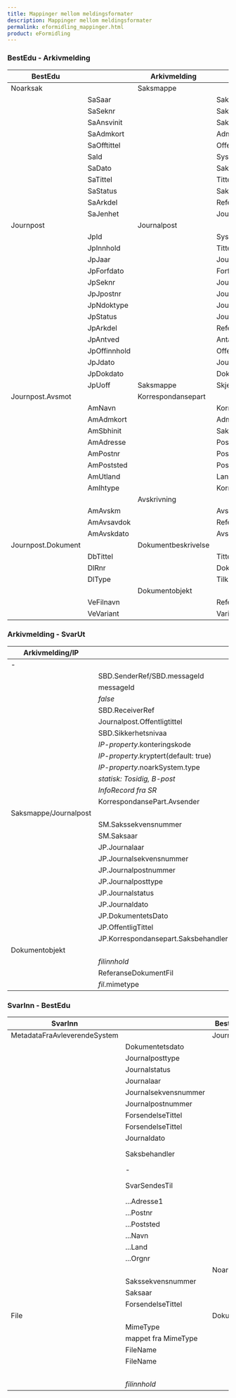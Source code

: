 ```yaml
---
title: Mappinger mellom meldingsformater
description: Mappinger mellom meldingsformater
permalink: eformidling_mappinger.html
product: eFormidling
---
```


### BestEdu - Arkivmelding

|BestEdu|    |Arkivmelding|    |
|-------|----|------------|----|
|Noarksak| |Saksmappe| |
| |SaSaar| |Saksaar|
| |SaSeknr| |Sakssekvensnummer|
| |SaAnsvinit| |Saksansvarlig|
| |SaAdmkort| |AdministrativEnhet|
| |SaOfftittel| |OffentligTittel|
| |SaId| |SystemID|
| |SaDato| |Saksdato|
| |SaTittel| |Tittel|
| |SaStatus| |Saksstatus|
| |SaArkdel| |ReferanseArkivdel|
| |SaJenhet| |Journalenhet|
|Journpost| |Journalpost| |
| |JpId| |SystemID|
| |JpInnhold| |Tittel|
| |JpJaar| |Journalaar|
| |JpForfdato| |Forfallsdato|
| |JpSeknr| |Journalsekvensnummer|
| |JpJpostnr| |Journalpostnummer|
| |JpNdoktype| |Journalposttype|
| |JpStatus| |Journalstatus|
| |JpArkdel| |ReferanseArkivdel|
| |JpAntved| |AntallVedlegg|
| |JpOffinnhold| |OffentligTittel|
| |JpJdato| |Journaldato|
| |JpDokdato| |DokumentetsDato|
| |JpUoff|Saksmappe|Skjerming.Skjermingshjemmel|
|Journpost.Avsmot| |Korrespondansepart| |
| |AmNavn| |KorrespondansepartNavn|
| |AmAdmkort| |AdministrativEnhet|
| |AmSbhinit| |Saksbehandler|
| |AmAdresse| |Postadresse|
| |AmPostnr| |Postnummer|
| |AmPoststed| |Poststed|
| |AmUtland| |Land|
| |AmIhtype| |Korrespondanseparttype|
| | |Avskrivning| |
| |AmAvskm| |Avskrivningsmaate|
| |AmAvsavdok| |ReferanseAvskrivesAvJournalpost|
| |AmAvskdato| |Avskrivningsdato|
|Journpost.Dokument| |Dokumentbeskrivelse| |
| |DbTittel| |Tittel|
| |DlRnr| |Dokumentnummer|
| |DlType| |TilknyttetRegistreringSom|
| | |Dokumentobjekt| |
| |VeFilnavn| |ReferanseDokumentfil|
| |VeVariant| |Variantformat|

### Arkivmelding - SvarUt

|Arkivmelding/IP|   |SvarUt|   |
|---------------|---|------|---|
|-| |Forsendelse| |
| |SBD.SenderRef/SBD.messageId| |ForsendelseId|
| |messageId| |EksternRef|
| |*false*| |KunDigitalLevering|
| |SBD.ReceiverRef| |SvarPaForsendelse|
| |Journalpost.Offentligtittel| |Tittel|
| |SBD.Sikkerhetsnivaa| |KrevNiva4Innlogging|
| |*IP-property*.konteringskode| |Konteringskode|
| |*IP-property*.kryptert(default: true)| |Kryptert|
| |*IP-property*.noarkSystem.type| |AvgivendeSystem|
| |*statisk: Tosidig, B-post*| |Printkonfigurasjon|
| |*InfoRecord fra SR*| |Mottaker|
| |KorrespondansePart.Avsender| |SvarSendesTil|
|Saksmappe/Journalpost| |NoarkMetadataFraAvleverendeSakssystem| |
| |SM.Sakssekvensnummer| |Sakssekvensnummer|
| |SM.Saksaar| |Saksaar|
| |JP.Journalaar| |Journalaar|
| |JP.Journalsekvensnummer| |Journalsekvensnummer|
| |JP.Journalpostnummer| |Journalpostnummer|
| |JP.Journalposttype| |Journalposttype|
| |JP.Journalstatus| |Journalstatus|
| |JP.Journaldato| |Journaldato|
| |JP.DokumentetsDato| |DokumentetsDato|
| |JP.OffentligTittel| |Tittel|
| |JP.Korrespondansepart.Saksbehandler| |Saksbehandler|
|Dokumentobjekt| |Dokument| |
| |*filinnhold*| |Data|
| |ReferanseDokumentFil| |Filnavn|
| |*fil*.mimetype| |Mimetype|

### SvarInn - BestEdu

|SvarInn|   |BestEdu|   |
|-------|---|-------|---|
|MetadataFraAvleverendeSystem| |Journpost| |
| |Dokumentetsdato| |JpDokdato|
| |Journalposttype| |JpNdoktype|
| |Journalstatus| |JpStatus|
| |Journalaar| |JpJaar|
| |Journalsekvensnummer| |JpSeknr|
| |Journalpostnummer| |JpJpostnr|
| |ForsendelseTittel| |JpOffinnhold|
| |ForsendelseTittel| |JpInnhold|
| |Journaldato| |JpJdato|
| |Saksbehandler| |Avsmot.AmIhtype 0|
| |-            | |...AmNavn|
| |SvarSendesTil| |Avsmot.AmIhtype 1|
| |...Adresse1  | |...AmAdresse|
| |...Postnr    | |...AmPostnr|
| |...Poststed  | |...AmPoststed|
| |...Navn      | |...AmNavn|
| |...Land      | |...AmUtland|
| |...Orgnr     | |...AmOrgnr|
| | |NoarkSak| |
| |Sakssekvensnummer| |SaSeknr|
| |Saksaar| |SaSaar|
| |ForsendelseTittel| |SaTittel|
|File| |Dokument| |
| |MimeType| |VeMimeType|
| |mappet fra MimeType| |VeDokformat|
| |FileName| |VeFilnavn|
| |FileName| |DbTittel|
| | | |VeVariant "P"|
| |*filinnhold*| |Base64|
